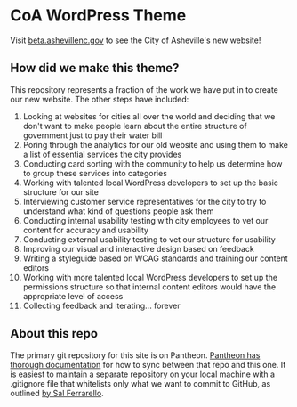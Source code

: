 # CoA WordPress Theme

Visit [beta.ashevillenc.gov](https://beta.ashevillenc.gov) to see the City of Asheville's new website!

## How did we make this theme?
This repository represents a fraction of the work we have put in to create our new website.  The other steps have included:
1. Looking at websites for cities all over the world and deciding that we don't want to make people learn about the entire structure of government just to pay their water bill
1. Poring through the analytics for our old website and using them to make a list of essential services the city provides
1. Conducting card sorting with the community to help us determine how to group these services into categories
1. Working with talented local WordPress developers to set up the basic structure for our site
1. Interviewing customer service representatives for the city to try to understand what kind of questions people ask them
1. Conducting internal usability testing with city employees to vet our content for accuracy and usability
1. Conducting external usability testing to vet our structure for usability
1. Improving our visual and interactive design based on feedback
1. Writing a styleguide based on WCAG standards and training our content editors
1. Working with more talented local WordPress developers to set up the permissions structure so that internal content editors would have the appropriate level of access
1. Collecting feedback and iterating... forever

## About this repo
The primary git repository for this site is on Pantheon.  [Pantheon has thorough documentation](https://pantheon.io/docs/guides/collaborative-development/#add-the-pantheon-site-as-a-git-remote) for how to sync between that repo and this one.  It is easiest to maintain a separate repository on your local machine with a .gitignore file that whitelists only what we want to commit to GitHub, as outlined [by Sal Ferrarello](https://salferrarello.com/wordpress-gitignore/).
